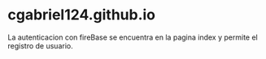 # cgabriel124.github.io
La autenticacion con fireBase se encuentra en la pagina index y permite el registro de usuario.